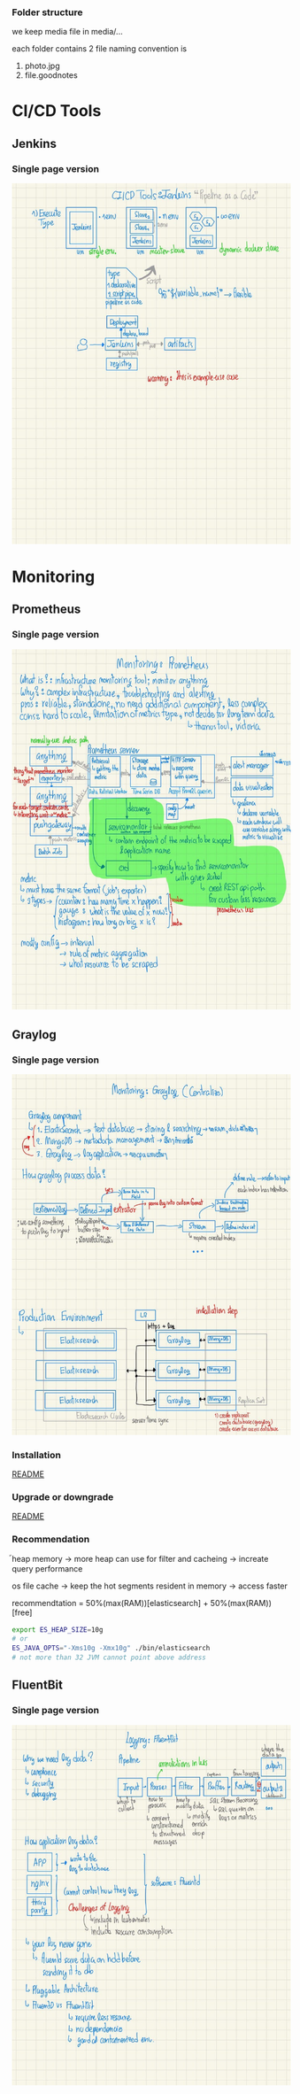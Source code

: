 ### Folder structure

we keep media file in media/... 

each folder contains 2 file naming convention is

1. photo.jpg
2. file.goodnotes

# CI/CD Tools

## Jenkins

### Single page version

![jenkins](./media/ci-cd-tool/jenkins/photo.jpg)

# Monitoring

## Prometheus

### Single page version

![prometheus](./media/monitoring/prometheus/photo.jpg)

## Graylog

### Single page version

![graylog](./media/monitoring/graylog/photo.jpg)

### Installation

[README](./installation/monitoring/graylog/README.md)

### Upgrade or downgrade

[README](./installation/monitoring/graylog/upgrade.md)

### Recommendation

้heap memory -> more heap can use for filter and cacheing -> increate query performance

os file cache -> keep the hot segments resident in memory -> access faster

recommendtation = 50%(max(RAM))[elasticsearch] + 50%(max(RAM))[free]

```bash
export ES_HEAP_SIZE=10g
# or
ES_JAVA_OPTS="-Xms10g -Xmx10g" ./bin/elasticsearch
# not more than 32 JVM cannot point above address
```

## FluentBit

### Single page version

![FluentBit](./media/monitoring/fluentbit/photo.jpg)